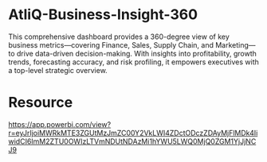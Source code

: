 # AtliQ-Business-Insight-360
This comprehensive dashboard provides a 360-degree view of key business metrics—covering Finance, Sales, Supply Chain, and Marketing—to drive data-driven decision-making. With insights into profitability, growth trends, forecasting accuracy, and risk profiling, it empowers executives with a top-level strategic overview.

# Resource
https://app.powerbi.com/view?r=eyJrIjoiMWRkMTE3ZGUtMzJmZC00Y2VkLWI4ZDctODczZDAyMjFlMDk4IiwidCI6ImM2ZTU0OWIzLTVmNDUtNDAzMi1hYWU5LWQ0MjQ0ZGM1YjJjNCJ9
